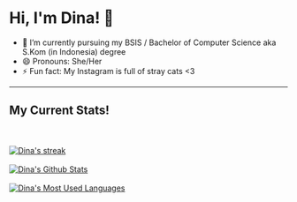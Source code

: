 # Hi, I'm Dina! 👋

<!--
**yudin4/yudin4** is a ✨ _special_ ✨ repository because its `README.md` (this file) appears on your GitHub profile.

Here are some ideas to get you started:
-->

- 🔭 I’m currently pursuing my BSIS / Bachelor of Computer Science aka S.Kom (in Indonesia) degree 
- 😄 Pronouns: She/Her
- ⚡ Fun fact: My Instagram is full of stray cats <3



<hr>

## My Current Stats!

<br>
<br>
 <a href="https://github.com/rhmdin/github-readme-streak-stats">
<img title="🔥 Get streak stats for your profile at git.io/streak-stats" alt="Dina's streak" src="https://github-readme-streak-stats.herokuapp.com/?user=rhmdin&theme=black-ice&hide_border=true&stroke=0000&background=060A0CD0"/>
 </a>
<br>
<br>
<a href="https://github.com/rhmdin/github-readme-stats"><img alt="Dina's Github Stats" src="https://github-readme-stats.vercel.app/api?username=rhmdin&show_icons=true&count_private=true&theme=react&hide_border=true&bg_color=0D1117" /></a>
<br>
<br>
<a href="https://github.com/rhmdin/github-readme-stats"><img alt="Dina's Most Used Languages" src="https://github-readme-stats.vercel.app/api/top-langs/?username=rhmdin&langs_count=8&count_private=true&layout=compact&theme=react&hide_border=true&bg_color=0D1117" /></a>

